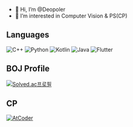 - 👋 Hi, I’m @Deopoler
- 👀 I’m interested in Computer Vision & PS(CP)


## Languages

![C++](https://img.shields.io/badge/c++-%2300599C.svg?style=for-the-badge&logo=c%2B%2B&logoColor=white) ![Python](https://img.shields.io/badge/python-3670A0?style=for-the-badge&logo=python&logoColor=ffdd54) ![Kotlin](https://img.shields.io/badge/kotlin-%230095D5.svg?style=for-the-badge&logo=kotlin&logoColor=white) ![Java](https://img.shields.io/badge/java-%23ED8B00.svg?style=for-the-badge&logo=java&logoColor=white) ![Flutter](https://img.shields.io/badge/Flutter-%2302569B.svg?style=for-the-badge&logo=Flutter&logoColor=white)

## BOJ Profile

[![Solved.ac프로필](http://mazassumnida.wtf/api/v2/generate_badge?boj=seonjin6804)](https://solved.ac/seonjin6804)


## CP

[![AtCoder](https://cp-logo.vercel.app/atcoder/Deopoler)](https://atcoder.jp/users/Deopoler)


<!---
Deopoler/Deopoler is a ✨ special ✨ repository because its `README.md` (this file) appears on your GitHub profile.
You can click the Preview link to take a look at your changes.
--->
